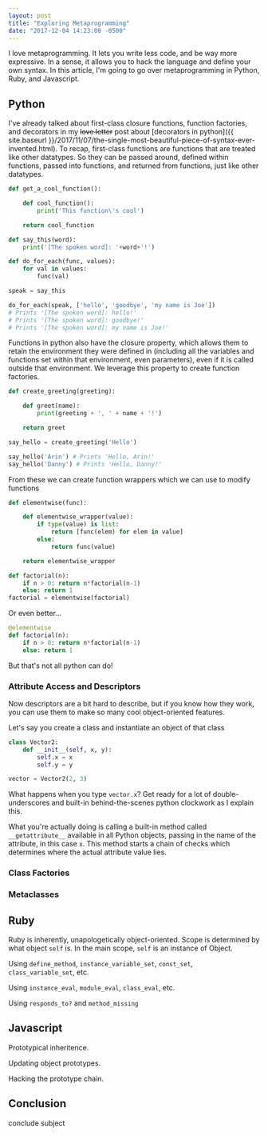 ```yaml
---
layout: post
title: "Exploring Metaprogramming"
date: "2017-12-04 14:23:08 -0500"
---
```


I love metaprogramming. It lets you write less code, and be way more expressive. In a sense, it allows you to hack the language and define your own syntax.
In this article, I'm going to go over metaprogramming in Python, Ruby, and Javascript.

## Python

I've already talked about first-class closure functions, function factories, and decorators in my ~~love letter~~ post about [decorators in python]({{ site.baseurl }}/2017/11/07/the-single-most-beautiful-piece-of-syntax-ever-invented.html). To recap, first-class functions are functions that are treated like other datatypes. So they can be passed around, defined within functions, passed into functions, and returned from functions, just like other datatypes.

```python
def get_a_cool_function():

    def cool_function():
        print('This function\'s cool')

    return cool_function

def say_this(word):
    print('[The spoken word]: '+word+'!')

def do_for_each(func, values):
    for val in values:
        func(val)

speak = say_this

do_for_each(speak, ['hello', 'goodbye', 'my name is Joe'])
# Prints '[The spoken word]: hello!'
# Prints '[The spoken word]: goodbye!'
# Prints '[The spoken word]: my name is Joe!'
```

Functions in python also have the closure property, which allows them to retain the environment they were defined in (including all the variables and functions set within that environment, even parameters), even if it is called outside that environment. We leverage this property to create function factories.

```python
def create_greeting(greeting):

    def greet(name):
        print(greeting + ', ' + name + '!')

    return greet

say_hello = create_greeting('Hello')

say_hello('Arin') # Prints 'Hello, Arin!'
say_hello('Danny') # Prints 'Hello, Danny!'
```

From these we can create function wrappers which we can use to modify functions

```python
def elementwise(func):

    def elementwise_wrapper(value):
        if type(value) is list:
            return [func(elem) for elem in value]
        else:
            return func(value)

    return elementwise_wrapper

def factorial(n):
    if n > 0: return n*factorial(n-1)
    else: return 1
factorial = elementwise(factorial)
```

Or even better...

```python
@elementwise
def factorial(n):
    if n > 0: return n*factorial(n-1)
    else: return 1
```

But that's not all python can do!

### Attribute Access and Descriptors

Now descriptors are a bit hard to describe, but if you know how they work, you can use them to make so many cool object-oriented features.

Let's say you create a class and instantiate an object of that class

```python
class Vector2:
    def __init__(self, x, y):
        self.x = x
        self.y = y

vector = Vector2(2, 3)
```

What happens when you type `vector.x`? Get ready for a lot of double-underscores and built-in behind-the-scenes python clockwork as I explain this.

What you're actually doing is calling a built-in method called `__getattribute__` available in all Python objects, passing in the name of the attribute, in this case `x`. This method starts a chain of checks which determines where the actual attribute value lies.

### Class Factories

### Metaclasses

## Ruby

Ruby is inherently, unapologetically object-oriented. Scope is determined by what object `self` is. In the main scope, `self` is an instance of Object.

Using `define_method`, `instance_variable_set`, `const_set`, `class_variable_set`, etc.

Using `instance_eval`, `module_eval`, `class_eval`, etc.

Using `responds_to?` and `method_missing`

## Javascript

Prototypical inheritence.

Updating object prototypes.

Hacking the prototype chain.

## Conclusion

conclude subject
